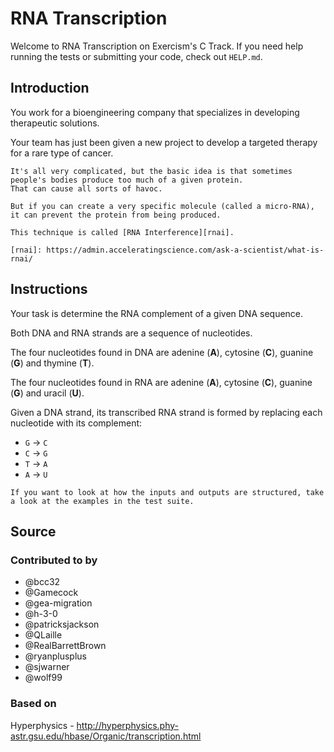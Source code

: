 # RNA Transcription

Welcome to RNA Transcription on Exercism's C Track.
If you need help running the tests or submitting your code, check out `HELP.md`.

## Introduction

You work for a bioengineering company that specializes in developing therapeutic solutions.

Your team has just been given a new project to develop a targeted therapy for a rare type of cancer.

~~~~exercism/note
It's all very complicated, but the basic idea is that sometimes people's bodies produce too much of a given protein.
That can cause all sorts of havoc.

But if you can create a very specific molecule (called a micro-RNA), it can prevent the protein from being produced.

This technique is called [RNA Interference][rnai].

[rnai]: https://admin.acceleratingscience.com/ask-a-scientist/what-is-rnai/
~~~~

## Instructions

Your task is determine the RNA complement of a given DNA sequence.

Both DNA and RNA strands are a sequence of nucleotides.

The four nucleotides found in DNA are adenine (**A**), cytosine (**C**), guanine (**G**) and thymine (**T**).

The four nucleotides found in RNA are adenine (**A**), cytosine (**C**), guanine (**G**) and uracil (**U**).

Given a DNA strand, its transcribed RNA strand is formed by replacing each nucleotide with its complement:

- `G` -> `C`
- `C` -> `G`
- `T` -> `A`
- `A` -> `U`

~~~~exercism/note
If you want to look at how the inputs and outputs are structured, take a look at the examples in the test suite.
~~~~

## Source

### Contributed to by

- @bcc32
- @Gamecock
- @gea-migration
- @h-3-0
- @patricksjackson
- @QLaille
- @RealBarrettBrown
- @ryanplusplus
- @sjwarner
- @wolf99

### Based on

Hyperphysics - http://hyperphysics.phy-astr.gsu.edu/hbase/Organic/transcription.html